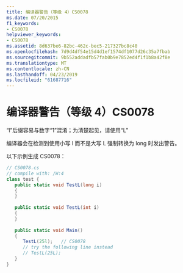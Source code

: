 ```yaml
---
title: 编译器警告（等级 4）CS0078
ms.date: 07/20/2015
f1_keywords:
- CS0078
helpviewer_keywords:
- CS0078
ms.assetid: 8d637be6-82bc-462c-bec5-217327bc8c40
ms.openlocfilehash: 7d9d4df54e15d4d1ef1574df1077d26c35a7fbab
ms.sourcegitcommit: 9b552addadfb57fab0b9e7852ed4f1f1b8a42f8e
ms.translationtype: MT
ms.contentlocale: zh-CN
ms.lasthandoff: 04/23/2019
ms.locfileid: "61687716"
---
```

# <a name="compiler-warning-level-4-cs0078"></a>编译器警告（等级 4）CS0078
“l”后缀容易与数字“1”混淆；为清楚起见，请使用“L”  
  
 编译器会在检测到使用小写 l 而不是大写 L 强制转换为 long 时发出警告。  
  
 以下示例生成 CS0078：  
  
```csharp  
// CS0078.cs  
// compile with: /W:4  
class test {  
   public static void TestL(long i)  
   {  
   }  
  
   public static void TestL(int i)  
   {  
   }  
  
   public static void Main()  
   {  
      TestL(25l);   // CS0078  
      // try the following line instead  
      // TestL(25L);  
   }  
}  
```
